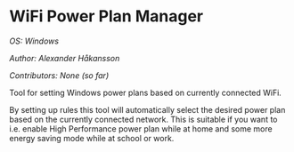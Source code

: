 WiFi Power Plan Manager
======================
*OS: Windows*

*Author: Alexander Håkansson*

*Contributors: None (so far)*

Tool for setting Windows power plans based on currently connected WiFi.

By setting up rules this tool will automatically select the desired power plan based
on the currently connected network. This is suitable if you want to i.e. enable
High Performance power plan while at home and some more energy saving mode while
at school or work.
